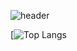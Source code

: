 ![header](https://capsule-render.vercel.app/api?type=venom&color=0:ff6d3a,100:ffd84d&height=200&text=%EC%95%88%EB%85%95%ED%95%98%EC%84%B8%EC%9A%94!%20%EC%9D%B4%EC%97%B0%EC%A3%BC%EC%9E%85%EB%8B%88%EB%8B%A4&fontColor=000000&fontSize=35)

[![Top Langs](https://github-readme-stats.vercel.app/api/top-langs/?username=leeyeonjoo92&exclude_repo=word-search&layout=compact)

<!--
**leeyeonjoo92/leeyeonjoo92** is a ✨ _special_ ✨ repository because its `README.md` (this file) appears on your GitHub profile.

Here are some ideas to get you started:

- 🔭 I’m currently working on ...
- 🌱 I’m currently learning ...
- 👯 I’m looking to collaborate on ...
- 🤔 I’m looking for help with ...
- 💬 Ask me about ...
- 📫 How to reach me: ...
- 😄 Pronouns: ...
- ⚡ Fun fact: ...
-->

